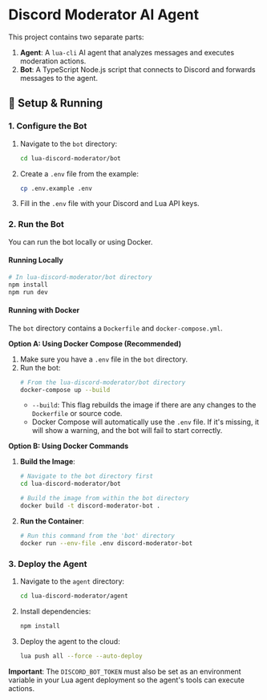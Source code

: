 # Discord Moderator AI Agent

This project contains two separate parts:

1.  **Agent**: A `lua-cli` AI agent that analyzes messages and executes moderation actions.
2.  **Bot**: A TypeScript Node.js script that connects to Discord and forwards messages to the agent.

## 🚀 Setup & Running

### 1. Configure the Bot

1.  Navigate to the `bot` directory:
    ```bash
    cd lua-discord-moderator/bot
    ```
2.  Create a `.env` file from the example:
    ```bash
    cp .env.example .env
    ```
3.  Fill in the `.env` file with your Discord and Lua API keys.

### 2. Run the Bot

You can run the bot locally or using Docker.

#### Running Locally

```bash
# In lua-discord-moderator/bot directory
npm install
npm run dev
```

#### Running with Docker

The `bot` directory contains a `Dockerfile` and `docker-compose.yml`.

**Option A: Using Docker Compose (Recommended)**

1.  Make sure you have a `.env` file in the `bot` directory.
2.  Run the bot:
    ```bash
    # From the lua-discord-moderator/bot directory
    docker-compose up --build
    ```
    - `--build`: This flag rebuilds the image if there are any changes to the `Dockerfile` or source code.
    - Docker Compose will automatically use the `.env` file. If it's missing, it will show a warning, and the bot will fail to start correctly.

**Option B: Using Docker Commands**

1.  **Build the Image**:

    ```bash
    # Navigate to the bot directory first
    cd lua-discord-moderator/bot

    # Build the image from within the bot directory
    docker build -t discord-moderator-bot .
    ```

2.  **Run the Container**:
    ```bash
    # Run this command from the 'bot' directory
    docker run --env-file .env discord-moderator-bot
    ```

### 3. Deploy the Agent

1.  Navigate to the `agent` directory:
    ```bash
    cd lua-discord-moderator/agent
    ```
2.  Install dependencies:
    ```bash
    npm install
    ```
3.  Deploy the agent to the cloud:
    ```bash
    lua push all --force --auto-deploy
    ```

**Important**: The `DISCORD_BOT_TOKEN` must also be set as an environment variable in your Lua agent deployment so the agent's tools can execute actions.
